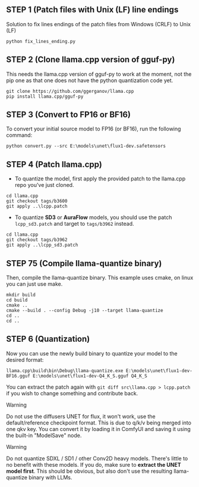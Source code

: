 ## STEP 1 (Patch files with Unix (LF) line endings

Solution to fix lines endings of the patch files from Windows (CRLF) to Unix (LF)

```
python fix_lines_ending.py
```
## STEP 2 (Clone llama.cpp version of gguf-py)

This needs the llama.cpp version of gguf-py to work at the moment, not the pip one as that one does not have the python quantization code yet.

```
git clone https://github.com/ggerganov/llama.cpp
pip install llama.cpp/gguf-py
```

## STEP 3 (Convert to FP16 or BF16)

To convert your initial source model to FP16 (or BF16), run the following command:
```
python convert.py --src E:\models\unet\flux1-dev.safetensors
```
## STEP 4 (Patch llama.cpp)

- To quantize the model, first apply the provided patch to the llama.cpp repo you've just cloned.
```
cd llama.cpp
git checkout tags/b3600
git apply ..\lcpp.patch
```

- To quantize **SD3** or **AuraFlow** models, you should use the patch  `lcpp_sd3.patch` and target to `tags/b3962` instead.
```
cd llama.cpp
git checkout tags/b3962
git apply ..\lcpp_sd3.patch
```


## STEP 75 (Compile llama-quantize binary)

Then, compile the llama-quantize binary. This example uses cmake, on linux you can just use make.
```
mkdir build
cd build
cmake ..
cmake --build . --config Debug -j10 --target llama-quantize
cd ..
cd ..
```

## STEP 6 (Quantization)
Now you can use the newly build binary to quantize your model to the desired format:
```
llama.cpp\build\bin\Debug\llama-quantize.exe E:\models\unet\flux1-dev-BF16.gguf E:\models\unet\flux1-dev-Q4_K_S.gguf Q4_K_S
```


You can extract the patch again with `git diff src\llama.cpp > lcpp.patch` if you wish to change something and contribute back.


> [!WARNING]  
> Do not use the diffusers UNET for flux, it won't work, use the default/reference checkpoint format. This is due to q/k/v being merged into one qkv key. You can convert it by loading it in ComfyUI and saving it using the built-in "ModelSave" node.


> [!WARNING]  
> Do not quantize SDXL / SD1 / other Conv2D heavy models. There's little to no benefit with these models. If you do, make sure to **extract the UNET model first**.
>This should be obvious, but also don't use the resulting llama-quantize binary with LLMs.
